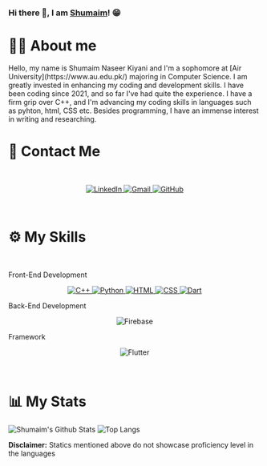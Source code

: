 ### Hi there 👋, I am [Shumaim](https://shumaim-naseer-kiyani.github.io/My-Site/)! 😁

<h1>💁‍♀️ About me</h1>
Hello, my name is Shumaim Naseer Kiyani and I'm a sophomore at [Air University](https://www.au.edu.pk/) majoring in Computer Science. I am greatly invested in enhancing my coding and development skills. I have been coding since 2021, and so far I've had quite the experience. I have a firm grip over C++, and I'm advancing my coding skills in languages such as pyhton, html, CSS etc. Besides programming, I have an immense interest in writing and researching.

<h1>🤙 Contact Me</h1>
<br>
<p align="center">
  <a href="https://www.linkedin.com/in/shumaim-kiyani" target="_blank">
    <img alt="LinkedIn" src="https://img.shields.io/badge/LinkedIn-0077B5?style=for-the-badge&logo=linkedin&logoColor=white">
  </a>
  <a href="mailto:shumaimkiyani@gmail.com" target="_blank">
    <img alt="Gmail" src="https://img.shields.io/badge/Gmail-D14836?style=for-the-badge&logo=gmail&logoColor=white">
  </a>
  <a href="https://github.com/Shumaim-Naseer-Kiyani" target="_blank">
    <img alt="GitHub" src="https://img.shields.io/badge/GitHub-100000?style=for-the-badge&logo=github&logoColor=white">
   </a>
</p> 
</br>

<h1>⚙️ My Skills</h1>
<br>
<p>Front-End Development</p>
<p align="center">
  <a href="https://www.w3schools.com/cpp/cpp_intro.asp" target="_blank">
    <img alt="C++" src="https://img.shields.io/badge/C%2B%2B-00599C?style=for-the-badge&logo=c%2B%2B&logoColor=white">
  </a>
  <a href="https://www.python.org/" target="_blank">
    <img alt="Python" src="https://img.shields.io/badge/Python-14354C?style=for-the-badge&logo=python&logoColor=white">
  </a>
  <a href="https://www.w3schools.com/html/" target="_blank">
    <img alt="HTML" src="https://img.shields.io/badge/HTML5-E34F26?style=for-the-badge&logo=html5&logoColor=white">
  </a>
  <a href="https://www.w3schools.com/css/css_intro.asp" target="_blank">
    <img alt="CSS" src="https://img.shields.io/badge/CSS3-1572B6?style=for-the-badge&logo=css3&logoColor=white">
  </a>
  <a href="https://www.tutorialspoint.com/dart_programming/index.htm" target="_blank">
    <img alt="Dart" src="https://img.shields.io/badge/Dart-0175C2?style=for-the-badge&logo=dart&logoColor=white">
  </a>
</p>
<p>Back-End Development</p>
  <p align="center">
    <img alt="Firebase" src="https://img.shields.io/badge/firebase-ffca28?style=for-the-badge&logo=firebase&logoColor=black">
  </p>
<p>Framework</p>
  <p align="center">
    <img alt="Flutter" src="https://img.shields.io/badge/Flutter-02569B?style=for-the-badge&logo=flutter&logoColor=white">
  </p>
</br>
    
<h1>📊 My Stats</h1>

![Shumaim's Github Stats](https://github-readme-stats.vercel.app/api?username=Shumaim-Naseer-Kiyani&count_private=true&show_icons=true&theme=blue-green)
![Top Langs](	https://github-readme-stats.vercel.app/api/top-langs/?username=Shumaim-Naseer-Kiyani&count_private=true&show_icons=true&theme=blue-green)
<p><strong>Disclaimer:</strong> Statics mentioned above do not showcase proficiency level in the languages</p>  
